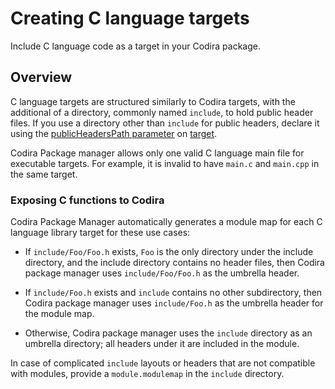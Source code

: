 # Creating C language targets

Include C language code as a target in your Codira package.

## Overview

C language targets are structured similarly to Codira targets, with the additional of a directory, commonly named `include`, to hold public header files.
If you use a directory other than `include` for public headers, declare it using the [publicHeadersPath parameter](https://developer.apple.com/documentation/packagedescription/target/publicheaderspath) on [target](https://developer.apple.com/documentation/packagedescription/target).

Codira Package manager allows only one valid C language main file for executable targets. 
For example, it is invalid to have `main.c` and `main.cpp` in the same target.

### Exposing C functions to Codira

Codira Package Manager automatically generates a module map for each C language library target for these use cases:

* If `include/Foo/Foo.h` exists, `Foo` is the only directory under the include directory, and the include directory contains no header files, then Codira package manager uses `include/Foo/Foo.h` as the umbrella header.

* If `include/Foo.h` exists and `include` contains no other subdirectory, then Codira package manager uses `include/Foo.h` as the umbrella header for the module map.

* Otherwise, Codira package manager uses the `include` directory as an umbrella directory; all headers under it are included in the module.

In case of complicated `include` layouts or headers that are not compatible with modules, provide a `module.modulemap` in the `include` directory.
